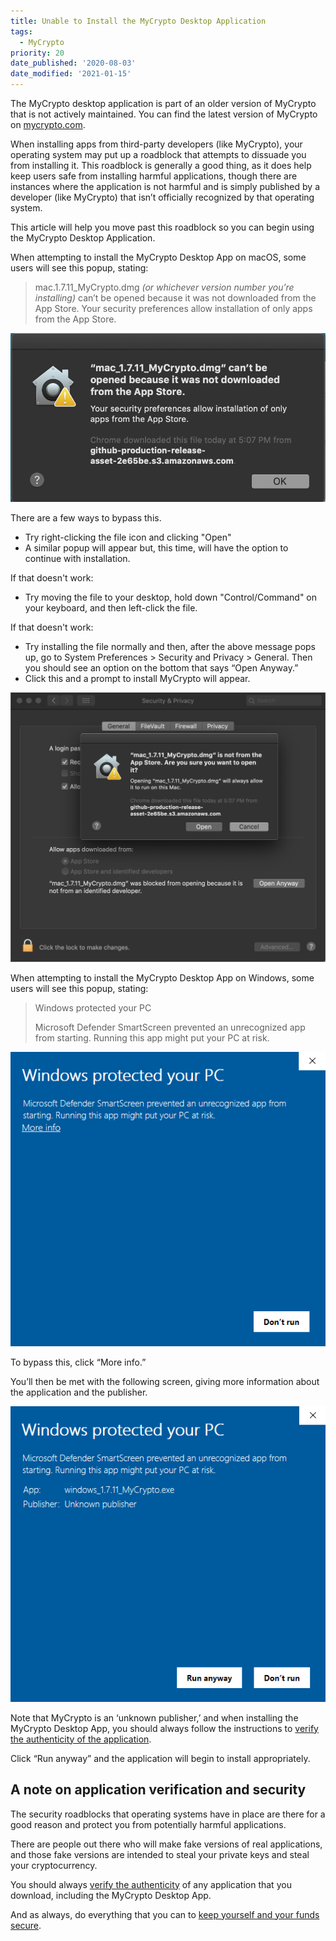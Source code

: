 ```yaml
---
title: Unable to Install the MyCrypto Desktop Application
tags:
  - MyCrypto
priority: 20
date_published: '2020-08-03'
date_modified: '2021-01-15'
---
```


<Alert>

The MyCrypto desktop application is part of an older version of MyCrypto that is not actively maintained. You can find the latest version of MyCrypto on [mycrypto.com](https://mycrypto.com).

</Alert>

When installing apps from third-party developers (like MyCrypto), your operating system may put up a roadblock that attempts to dissuade you from installing it. This roadblock is generally a good thing, as it does help keep users safe from installing harmful applications, though there are instances where the application is not harmful and is simply published by a developer (like MyCrypto) that isn’t officially recognized by that operating system.

This article will help you move past this roadblock so you can begin using the MyCrypto Desktop Application.

<Accordion>
<AccordionItem title="macOS">

When attempting to install the MyCrypto Desktop App on macOS, some users will see this popup, stating:

<!-- prettier-ignore -->
> mac.1.7.11\_MyCrypto.dmg _(or whichever version number you’re installing)_ can’t be opened because it was not downloaded from the App Store. Your security preferences allow installation of only apps from the App Store.

![macOS warning message](../assets/troubleshooting/unable-to-install-the-desktop-application/macos-error.png)

There are a few ways to bypass this.

- Try right-clicking the file icon and clicking "Open"
- A similar popup will appear but, this time, will have the option to continue with installation.

If that doesn't work:

- Try moving the file to your desktop, hold down "Control/Command" on your keyboard, and then left-click the file.

If that doesn't work:

- Try installing the file normally and then, after the above message pops up, go to System Preferences > Security and Privacy > General. Then you should see an option on the bottom that says “Open Anyway.”
- Click this and a prompt to install MyCrypto will appear.

![macOS warning message open anyway](../assets/troubleshooting/unable-to-install-the-desktop-application/macos-error-open-anyway.png)

</AccordionItem>
<AccordionItem title="Windows">

When attempting to install the MyCrypto Desktop App on Windows, some users will see this popup, stating:

> Windows protected your PC
>
> Microsoft Defender SmartScreen prevented an unrecognized app from starting. Running this app might put your PC at risk.

![Windows warning message open anyway](../assets/troubleshooting/unable-to-install-the-desktop-application/windows-error.png)

To bypass this, click “More info.”

You’ll then be met with the following screen, giving more information about the application and the publisher.

![Windows warning message run anyway](../assets/troubleshooting/unable-to-install-the-desktop-application/windows-error-run-anyway.png)

Note that MyCrypto is an ‘unknown publisher,’ and when installing the MyCrypto Desktop App, you should always follow the instructions to [verify the authenticity of the application](/staying-safe/verifying-authenticity-of-desktop-app).

Click “Run anyway” and the application will begin to install appropriately.

</AccordionItem>
</Accordion>

## A note on application verification and security

The security roadblocks that operating systems have in place are there for a good reason and protect you from potentially harmful applications.

There are people out there who will make fake versions of real applications, and those fake versions are intended to steal your private keys and steal your cryptocurrency.

You should always [verify the authenticity](/staying-safe/verifying-authenticity-of-desktop-app) of any application that you download, including the MyCrypto Desktop App.

And as always, do everything that you can to [keep yourself and your funds secure](/staying-safe/protecting-yourself-and-your-funds).
